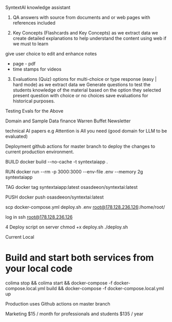 SyntextAI knowledge assistant

1. QA
answers with source from documents and or web pages
with references included


2. Key Concepts (Flashcards and Key Concepts)
as we extract data we create detailed explanations to help understand the content using web if we must to learn 

give user choice to edit and enhance notes
- page - pdf
- time stamps for videos

3. Evaluations (Quiz)
options for multi-choice or type response (easy | hard mode)
as we extract data we Generate questions to test the students knowledge of the material based on the option they selected present question with choice or no choices
save evaluations for historical purposes.


Testing
Evals for the Above

Domain and Sample Data
finance 
Warren Buffet Newsletter

technical
AI papers e.g Attention is All you need (good domain for LLM to be evaluated)

Deployment
github actions for master branch to deploy the changes to current production environment.

BUILD docker build --no-cache -t syntextaiapp .

RUN docker run --rm -p 3000:3000 --env-file .env --memory 2g syntextaiapp

TAG docker tag syntextaiapp:latest osasdeeon/syntextai:latest

PUSH docker push osasdeeon/syntextai:latest

scp docker-compose.yml deploy.sh .env root@178.128.236.126:/home/root/

log in
ssh root@178.128.236.126

4 Deploy script on server
chmod +x deploy.sh 
./deploy.sh

Current 
Local
# Build and start both services from your local code
colima stop && colima start && docker-compose -f docker-compose.local.yml build && docker-compose -f docker-compose.local.yml up      

Production uses Github actions on master branch 


Marketing
$15 / month for professionals and students
$135 / year 
 